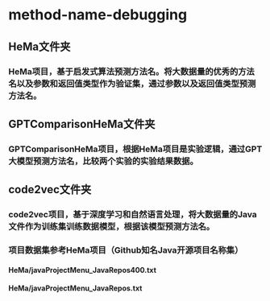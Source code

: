 # method-name-debugging
## HeMa文件夹
### HeMa项目，基于启发式算法预测方法名。将大数据量的优秀的方法名以及参数和返回值类型作为验证集，通过参数以及返回值类型预测方法名。
## GPTComparisonHeMa文件夹
### GPTComparisonHeMa项目，根据HeMa项目是实验逻辑，通过GPT大模型预测方法名，比较两个实验的实验结果数据。
## code2vec文件夹
### code2vec项目，基于深度学习和自然语言处理，将大数据量的Java文件作为训练集训练数据模型，根据该模型预测方法名。
### 项目数据集参考HeMa项目（Github知名Java开源项目名称集）
#### HeMa/javaProjectMenu_JavaRepos400.txt
#### HeMa/javaProjectMenu_JavaRepos.txt

